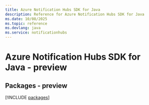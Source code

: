 ```yaml
---
title: Azure Notification Hubs SDK for Java
description: Reference for Azure Notification Hubs SDK for Java
ms.date: 10/08/2025
ms.topic: reference
ms.devlang: java
ms.service: notificationhubs
---
```

# Azure Notification Hubs SDK for Java - preview
## Packages - preview
[!INCLUDE [packages](notification-hubs-index.md)]
